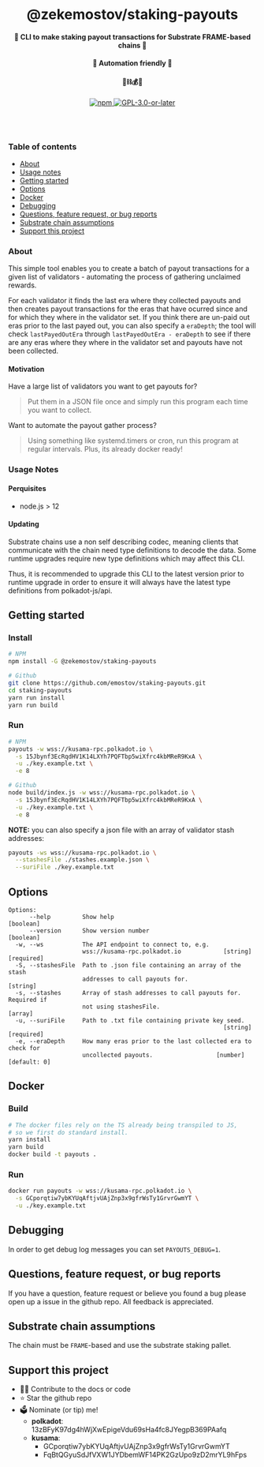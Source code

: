 <div align="center">
  <h1 align="center">@zekemostov/staking-payouts</h1>
  <h4 align="center">💸 CLI to make staking payout transactions for Substrate FRAME-based chains 💸</h4>
  <h4 align="center">🤖 Automation friendly 🤖</h4>
  <h4 align="center">🧱⛓💰🚀</h4>

  <p align="center">
    <a href="https://www.npmjs.com/package/@zekemostov/staking-payouts"">
      <img alt="npm" src="https://img.shields.io/npm/v/@zekemostov/staking-payouts" />
    </a>
    <a href="https://github.com/emostov/staking-payouts/blob/master/LICENSE">
      <img alt="GPL-3.0-or-later" src="https://img.shields.io/npm/l/@zekemostov/staking-payouts"" />
    </a>
  </p>
</div>

<br /><br />

### Table of contents

- [About](#about)
- [Usage notes](#usage-notes)
- [Getting started](#getting-started)
- [Options](#options)
- [Docker](#docker)
- [Debugging](#debugging)
- [Questions, feature request, or bug reports](#questions-feature-request-or-bug-reports)
- [Substrate chain assumptions](#substrate-chain-assumptions)
- [Support this project](#support-this-project)

### About

This simple tool enables you to create a batch of payout transactions for a given list of validators - automating the process of gathering unclaimed rewards.

For each validator it finds the last era where they collected payouts and then creates payout transactions for the eras that have ocurred since and for which they where in the validator set. If you think there are un-paid out eras prior to the last payed out, you can also specify a `eraDepth`; the tool will check `lastPayedOutEra` through `lastPayedOutEra - eraDepth` to see if there are any eras where they where in the validator set and payouts have not been collected.

#### Motivation

Have a large list of validators you want to get payouts for?
> Put them in a JSON file once and simply run this program each time you want to collect.

Want to automate the payout gather process?
> Using something like systemd.timers or cron, run this program at regular intervals. Plus, its already docker ready!

### Usage Notes

#### Perquisites

- node.js > 12

#### Updating

Substrate chains use a non self describing codec, meaning clients that communicate with the chain need type definitions to decode the data. Some runtime upgrades require new type definitions which may affect this CLI.

Thus, it is recommended to upgrade this CLI to the latest version prior to runtime upgrade in order to ensure it will always have the latest type definitions from polkadot-js/api.

## Getting started

### Install

```bash
# NPM
npm install -G @zekemostov/staking-payouts

# Github
git clone https://github.com/emostov/staking-payouts.git
cd staking-payouts
yarn run install
yarn run build
```

### Run

```bash
# NPM
payouts -w wss://kusama-rpc.polkadot.io \
  -s 15Jbynf3EcRqdHV1K14LXYh7PQFTbp5wiXfrc4kbMReR9KxA \
  -u ./key.example.txt \
  -e 8

# Github
node build/index.js -w wss://kusama-rpc.polkadot.io \
  -s 15Jbynf3EcRqdHV1K14LXYh7PQFTbp5wiXfrc4kbMReR9KxA \
  -u ./key.example.txt \
  -e 8
```

**NOTE:** you can also specify a json file with an array of validator stash addresses:

```bash
payouts -ws wss://kusama-rpc.polkadot.io \
  --stashesFile ./stashes.example.json \
  --suriFile ./key.example.txt
```

## Options

```log
Options:
      --help         Show help                                         [boolean]
      --version      Show version number                               [boolean]
  -w, --ws           The API endpoint to connect to, e.g.
                     wss://kusama-rpc.polkadot.io            [string] [required]
  -S, --stashesFile  Path to .json file containing an array of the stash
                     addresses to call payouts for.                     [string]
  -s, --stashes      Array of stash addresses to call payouts for. Required if
                     not using stashesFile.                              [array]
  -u, --suriFile     Path to .txt file containing private key seed.
                                                             [string] [required]
  -e, --eraDepth     How many eras prior to the last collected era to check for
                     uncollected payouts.                  [number] [default: 0]
```

## Docker

### Build

```bash
# The docker files rely on the TS already being transpiled to JS,
# so we first do standard install.
yarn install
yarn build
docker build -t payouts .
```

### Run

```bash
docker run payouts -w wss://kusama-rpc.polkadot.io \
  -s GCporqtiw7ybKYUqAftjvUAjZnp3x9gfrWsTy1GrvrGwmYT \
  -u ./key.example.txt
```

## Debugging

In order to get debug log messages you can set `PAYOUTS_DEBUG=1`.

## Questions, feature request, or bug reports

If you have a question, feature request or believe you found a bug please open up a issue in the github repo. All feedback is appreciated.

## Substrate chain assumptions

The chain must be `FRAME`-based and use the substrate staking pallet.

## Support this project

- 👩‍💻 Contribute to the docs or code
- ⭐️ Star the github repo
- 🗳 Nominate (or tip) me!
  - **polkadot**: 13zBFyK97dg4hWjXwEpigeVdu69sHa4fc8JYegpB369PAafq
  - **kusama**: 
    - GCporqtiw7ybKYUqAftjvUAjZnp3x9gfrWsTy1GrvrGwmYT
    - FqBtQGyuSdJfVXW1JYDbemWF14PK2GzUpo9zD2mrYL9hFps
